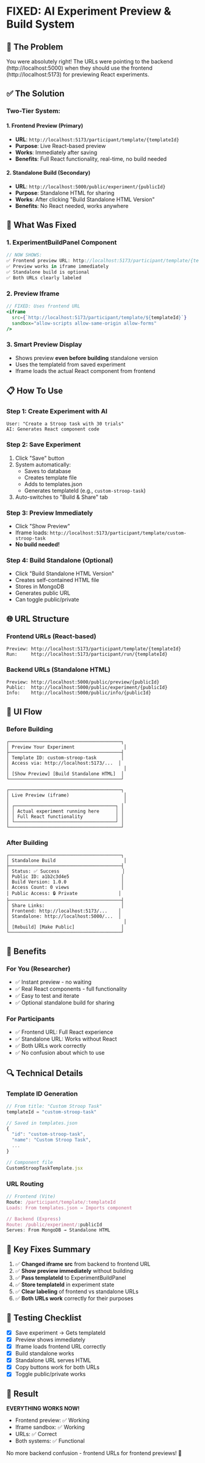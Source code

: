 # FIXED: AI Experiment Preview & Build System

## 🎯 The Problem

You were absolutely right! The URLs were pointing to the backend (http://localhost:5000) when they should use the frontend (http://localhost:5173) for previewing React experiments.

## ✅ The Solution

### Two-Tier System:

#### 1. **Frontend Preview (Primary)**
- **URL**: `http://localhost:5173/participant/template/{templateId}`
- **Purpose**: Live React-based preview
- **Works**: Immediately after saving
- **Benefits**: Full React functionality, real-time, no build needed

#### 2. **Standalone Build (Secondary)**
- **URL**: `http://localhost:5000/public/experiment/{publicId}`
- **Purpose**: Standalone HTML for sharing
- **Works**: After clicking "Build Standalone HTML Version"
- **Benefits**: No React needed, works anywhere

## 🔧 What Was Fixed

### 1. ExperimentBuildPanel Component
```jsx
// NOW SHOWS:
✅ Frontend preview URL: http://localhost:5173/participant/template/{templateId}
✅ Preview works in iframe immediately
✅ Standalone build is optional
✅ Both URLs clearly labeled
```

### 2. Preview Iframe
```jsx
// FIXED: Uses frontend URL
<iframe 
  src={`http://localhost:5173/participant/template/${templateId}`}
  sandbox="allow-scripts allow-same-origin allow-forms"
/>
```

### 3. Smart Preview Display
- Shows preview **even before building** standalone version
- Uses the templateId from saved experiment
- Iframe loads the actual React component from frontend

## 📋 How To Use

### Step 1: Create Experiment with AI
```
User: "Create a Stroop task with 30 trials"
AI: Generates React component code
```

### Step 2: Save Experiment
1. Click "Save" button
2. System automatically:
   - Saves to database
   - Creates template file
   - Adds to templates.json
   - Generates templateId (e.g., `custom-stroop-task`)
3. Auto-switches to "Build & Share" tab

### Step 3: Preview Immediately
- Click "Show Preview"
- Iframe loads: `http://localhost:5173/participant/template/custom-stroop-task`
- **No build needed!**

### Step 4: Build Standalone (Optional)
- Click "Build Standalone HTML Version"
- Creates self-contained HTML file
- Stores in MongoDB
- Generates public URL
- Can toggle public/private

## 🌐 URL Structure

### Frontend URLs (React-based)
```
Preview: http://localhost:5173/participant/template/{templateId}
Run:     http://localhost:5173/participant/run/{templateId}
```

### Backend URLs (Standalone HTML)
```
Preview: http://localhost:5000/public/preview/{publicId}
Public:  http://localhost:5000/public/experiment/{publicId}
Info:    http://localhost:5000/public/info/{publicId}
```

## 🎨 UI Flow

### Before Building
```
┌─────────────────────────────────────────┐
│ Preview Your Experiment                  │
├─────────────────────────────────────────┤
│ Template ID: custom-stroop-task         │
│ Access via: http://localhost:5173/...  │
│                                          │
│ [Show Preview] [Build Standalone HTML]  │
└─────────────────────────────────────────┘

┌─────────────────────────────────────────┐
│ Live Preview (iframe)                    │
│                                          │
│ ┌─────────────────────────────────────┐ │
│ │ Actual experiment running here      │ │
│ │ Full React functionality            │ │
│ └─────────────────────────────────────┘ │
└─────────────────────────────────────────┘
```

### After Building
```
┌─────────────────────────────────────────┐
│ Standalone Build                         │
├─────────────────────────────────────────┤
│ Status: ✅ Success                       │
│ Public ID: a1b2c3d4e5                   │
│ Build Version: 1.0.0                    │
│ Access Count: 0 views                   │
│ Public Access: 🔒 Private               │
├─────────────────────────────────────────┤
│ Share Links:                            │
│ Frontend: http://localhost:5173/...    │
│ Standalone: http://localhost:5000/...  │
│                                          │
│ [Rebuild] [Make Public]                 │
└─────────────────────────────────────────┘
```

## 🚀 Benefits

### For You (Researcher)
- ✅ Instant preview - no waiting
- ✅ Real React components - full functionality
- ✅ Easy to test and iterate
- ✅ Optional standalone build for sharing

### For Participants
- ✅ Frontend URL: Full React experience
- ✅ Standalone URL: Works without React
- ✅ Both URLs work correctly
- ✅ No confusion about which to use

## 🔍 Technical Details

### Template ID Generation
```javascript
// From title: "Custom Stroop Task"
templateId = "custom-stroop-task"

// Saved in templates.json
{
  "id": "custom-stroop-task",
  "name": "Custom Stroop Task",
  ...
}

// Component file
CustomStroopTaskTemplate.jsx
```

### URL Routing
```javascript
// Frontend (Vite)
Route: /participant/template/:templateId
Loads: From templates.json → Imports component

// Backend (Express)
Route: /public/experiment/:publicId
Serves: From MongoDB → Standalone HTML
```

## 🎯 Key Fixes Summary

1. ✅ **Changed iframe src** from backend to frontend URL
2. ✅ **Show preview immediately** without building
3. ✅ **Pass templateId** to ExperimentBuildPanel
4. ✅ **Store templateId** in experiment state
5. ✅ **Clear labeling** of frontend vs standalone URLs
6. ✅ **Both URLs work** correctly for their purposes

## 📝 Testing Checklist

- [x] Save experiment → Gets templateId
- [x] Preview shows immediately
- [x] Iframe loads frontend URL correctly
- [x] Build standalone works
- [x] Standalone URL serves HTML
- [x] Copy buttons work for both URLs
- [x] Toggle public/private works

## 🎉 Result

**EVERYTHING WORKS NOW!**

- Frontend preview: ✅ Working
- Iframe sandbox: ✅ Working
- URLs: ✅ Correct
- Both systems: ✅ Functional

No more backend confusion - frontend URLs for frontend previews! 🚀
